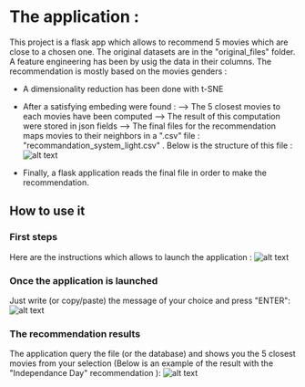 # The application :

This project is a flask app which allows to recommend 5 movies which are close to a chosen one.
The original datasets are in the "original_files" folder. A feature engineering has been by usig the data in their columns.
The recommendation is mostly based on the movies genders :
- A dimensionality reduction has been done with t-SNE


- After a satisfying embeding were found :
--> The 5 closest movies to each movies have been computed
--> The result of this computation were stored in json fields
--> The final files for the recommendation maps movies to their neighbors in a ".csv" file : "recommandation_system_light.csv" . Below is the structure of this file :
![alt text](https://github.com/E-tanok/Recommandation_movie_recommendation-system/blob/master/project_instructions/final_file_structure.png)

- Finally, a flask application reads the final file in order to make the recommendation.



## How to use it

### First steps

Here are the instructions which allows to launch the application :
![alt text](https://github.com/E-tanok/Recommandation_movie_recommendation-system/blob/master/project_instructions/first_steps.png)


### Once the application is launched

Just write (or copy/paste) the message of your choice and press "ENTER":
![alt text](https://github.com/E-tanok/Recommandation_movie_recommendation-system/blob/master/project_instructions/writing_message.png)


### The recommendation results

The application query the file (or the database) and shows you the 5 closest movies from your selection (Below is an example of the result with the "Independance Day" recommendation ):
![alt text](https://github.com/E-tanok/Recommandation_movie_recommendation-system/blob/master/project_instructions/results.png)
